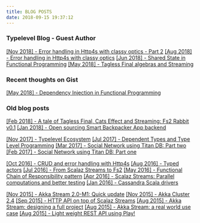 ```yaml
---
title: BLOG POSTS
date: 2018-09-15 19:37:12
---
```


### Typelevel Blog - Guest Author

[[Nov 2018] - Error handling in Http4s with classy optics - Part 2](https://typelevel.org/blog/2018/08/25/http4s-error-handling-mtl-2.html)
[[Aug 2018] - Error handling in Http4s with classy optics](https://typelevel.org/blog/2018/08/25/http4s-error-handling-mtl.html)
[[Jun 2018] - Shared State in Functional Programming](https://typelevel.org/blog/2018/06/07/shared-state-in-fp.html)
[[May 2018] - Tagless Final algebras and Streaming](https://typelevel.org/blog/2018/05/09/tagless-final-streaming.html)

### Recent thoughts on Gist

[[May 2018] - Dependency Injection in Functional Programming](https://gist.github.com/gvolpe/1454db0ed9476ed0189dcc016fd758aa)

### Old blog posts

[[Feb 2018] - A tale of Tagless Final, Cats Effect and Streaming: Fs2 Rabbit v0.1](https://partialflow.wordpress.com/2018/02/01/a-tale-of-tagless-final-cats-effect-and-streaming-fs2-rabbit-v0-1/)
[[Jan 2018] - Open sourcing Smart Backpacker App backend](https://partialflow.wordpress.com/2018/01/09/open-sourcing-smart-backpacker-app-backend/)

[[Nov 2017] - Typelevel Ecosystem](https://partialflow.wordpress.com/2017/11/03/typelevel-ecosystem/)
[[Jul 2017] - Dependent Types and Type Level Programming](https://partialflow.wordpress.com/2017/07/26/dependent-types-type-level-programming/)
[[Mar 2017] - Social Network using Titan DB: Part two](https://partialflow.wordpress.com/2017/03/04/social-network-using-titan-db-part-2/)
[[Feb 2017] - Social Network using Titan DB: Part one](https://partialflow.wordpress.com/2017/02/26/social-network-using-titan-db-part-1/)

[[Oct 2016] - CRUD and error handling with Http4s](https://partialflow.wordpress.com/2016/10/18/crud-and-error-handling-with-http4s/)
[[Aug 2016] - Typed actors](https://partialflow.wordpress.com/2016/08/07/typed-actors/)
[[Jul 2016] - From Scalaz Streams to Fs2](https://partialflow.wordpress.com/2016/07/17/from-scalaz-streams-to-fs2/)
[[May 2016] - Functional Chain of Responsibility pattern](https://partialflow.wordpress.com/2016/05/25/functional-chain-of-responsibility-pattern/)
[[Apr 2016] - Scalaz Streams: Parallel computations and better testing](https://partialflow.wordpress.com/2016/04/28/scalaz-streams-parallel-processing-and-better-testing/)
[[Jan 2016] - Cassandra Scala drivers](https://partialflow.wordpress.com/2016/01/26/cassandra-scala-drivers/)

[[Nov 2015] - Akka Stream 2.0-M1: Quick update](https://partialflow.wordpress.com/2015/11/07/akka-stream-2-0-m1-quick-update/)
[[Nov 2015] - Akka Cluster 2.4](https://partialflow.wordpress.com/2015/11/02/akka-cluster-2-4/)
[[Sep 2015] - HTTP API on top of Scalaz Streams](https://partialflow.wordpress.com/2015/09/16/http-api-on-top-of-scalaz-streams/)
[[Aug 2015] - Akka Stream: designing a full project](https://partialflow.wordpress.com/2015/08/17/akka-streams-designing-a-full-project/)
[[Aug 2015] - Akka Stream: a real world use case](https://partialflow.wordpress.com/2015/08/13/akka-streams-a-real-world-case/)
[[Aug 2015] - Light weight REST API using Play!](https://partialflow.wordpress.com/2015/08/11/light-weight-rest-api-using-play-framework-2-4-x/)
